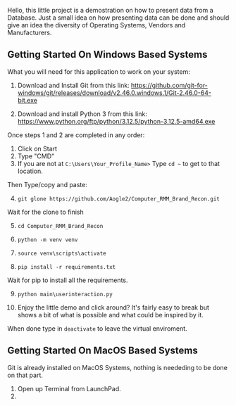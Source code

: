 Hello, this little project is a demostration on how to present data from a Database.
Just a small idea on how presenting data can be done and should give an idea the diversity of Operating Systems, Vendors and Manufacturers.

## Getting Started On Windows Based Systems

What you will need for this application to work on your system:

1. Download and Install Git from this link: https://github.com/git-for-windows/git/releases/download/v2.46.0.windows.1/Git-2.46.0-64-bit.exe

2. Download and install Python 3 from this link: https://www.python.org/ftp/python/3.12.5/python-3.12.5-amd64.exe


Once steps 1 and 2 are completed in any order:
1. Click on Start
2. Type "CMD"
3. If you are not at ``` C:\Users\Your_Profile_Name> ```
	Type ``` cd ~ ``` to get to that location.

Then Type/copy and paste:

4. ``` git glone https://github.com/Aogle2/Computer_RMM_Brand_Recon.git ``` 

Wait for the clone to finish

5. ``` cd Computer_RMM_Brand_Recon ```

6. ``` python -m venv venv ```

7. ``` source venv\scripts\activate ```

8. ``` pip install -r requirements.txt ```

Wait for pip to install all the requirements.

9. ```python main\userinteraction.py```

10. Enjoy the little demo and click around? It's fairly easy to break but shows a bit of what is possible and what could be inspired by it.

When done type in ``` deactivate ``` to leave the virtual enviroment.


## Getting Started On MacOS Based Systems

Git is already installed on MacOS Systems, nothing is neededing to be done on that part.

1. Open up Terminal from LaunchPad.
2. 
